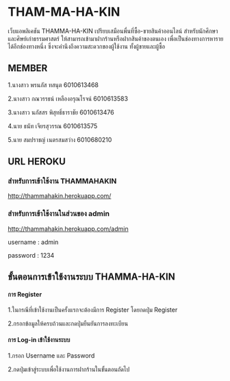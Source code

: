 # THAM-MA-HA-KIN
เว็บแอพลิเคชัน THAMMA-HA-KIN เปรียบเสมือนพื่นที่ซื้อ-ขายสินค้าออนไลน์ สำหรับนักศึกษาและศิษย์เก่าธรรมศาสตร์ ให้สามารถเข้ามาฝากร้านหรือฝากสินค้าของตนเอง เพื่อเป็นช่องทางการหารายได้อีกช่องทางหนึ่ง ซึ่งจะคำนึงถึงความสะดวกของผู้ใช้งาน ทั้งผู้ขายและผู้ซื้อ 
## MEMBER
1.นางสาว พรนภัส ทสนุต 6010613468

2.นางสาว กณวรรธน์ เหลืองอรุณโรจน์ 6010613583

3.นางสาว นภัสสร พิสุทธิ์ธาราชัย 6010613476

4.นาย ธนัท เจียรสุวรรณ 6010613575

5.นาย สมปราชญ์ เนตรสมสว่าง 6010680210

## URL HEROKU
###  สำหรับการเข้าใช้งาน THAMMAHAKIN
http://thammahakin.herokuapp.com/

### สำหรับการเข้าใช้งานในส่วนของ admin
http://thammahakin.herokuapp.com/admin

username : admin

password : 1234

## ขั้นตอนการเข้าใช้งานระบบ THAMMA-HA-KIN
#### การ Register
1.ในกรณีที่เข้าใช้งานเป็นครั้งแรกจะต้องมีการ Register โดยกดปุ่ม Register

2.กรอกข้อมูลให้ครบถ้วนและกดปุ่มยืนยันการลงทะเบียน

#### การ Log-in เข้าใช้งานระบบ
1.กรอก Username และ Password 

2.กดปุ่มเข้าสู่ระบบเพื่อใช้งานการฝากร้านในขั้นตอนถัดไป
